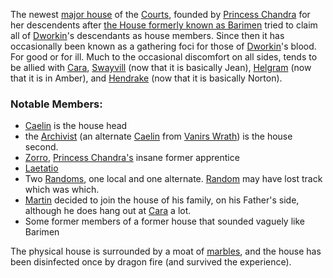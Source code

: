 The newest [major house](ChaosHouses) of the [Courts](CourtsOfChaos), founded by [Princess Chandra](PrincessChandraOfAssassins) for her descendents after [the House formerly known as Barimen](HouseBarimen) tried to claim all of [Dworkin](DworkinOfAmber)'s descendants as house members.  Since then it has occasionally been known as a gathering foci for those of [Dworkin](DworkinOfAmber)'s blood.  For good or for ill.  Much to the occasional discomfort on all sides, tends to be allied with [Cara](HouseCara), [Swayvill](HouseSwayvill) (now that it is basically Jean), [Helgram](HouseHelgram) (now that it is in Amber), and [Hendrake](HouseHendrake) (now that it is basically Norton).

### Notable Members:
 + [Caelin](CaelinOfLaetatio) is the house head
 + the [Archivist](TheArchivist) (an alternate [Caelin](CaelinOfLaetatio) from [Vanirs Wrath](VanirsWrath)) is the house second.
 + [Zorro](ZorroOfAssassins), [Princess Chandra's](PrincessChandraOfAssassins) insane former apprentice
 + [Laetatio](LaetatioOfRandom)
 + Two [Randoms](RandomOfOberon), one local and one alternate.  [Random](RandomOfOberon) may have lost track which was which.
 + [Martin](MartinOfRandom) decided to join the house of his family, on his Father's side, although he does hang out at [Cara](HouseCara) a lot.
 + Some former members of a former house that sounded vaguely like Barimen

The physical house is surrounded by a moat of [marbles](GreySphere), and the house has been disinfected once by dragon fire (and survived the experience).
